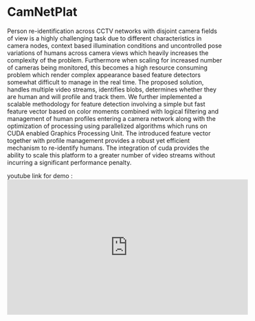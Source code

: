 # CamNetPlat

Person re-identification across CCTV networks with disjoint camera fields of view is a highly challenging task due to different characteristics in camera nodes, context based illumination conditions and uncontrolled pose variations of humans across camera views which heavily increases the complexity of the problem. Furthermore when scaling for increased number of cameras being monitored, this becomes a high resource consuming problem which render complex appearance based feature detectors somewhat difficult to manage in the real time. The proposed solution, handles multiple video streams, identifies blobs, determines whether they are human and will profile and track them. We further implemented a scalable methodology for feature detection involving a simple but fast feature vector based on color moments combined with logical filtering and management of human profiles entering a camera network along with the optimization of processing using parallelized algorithms which runs on CUDA enabled Graphics Processing Unit. The introduced feature vector together with profile management provides a robust yet efficient mechanism to re-identify humans. The integration of cuda provides the ability to scale this platform to a greater number of video streams without incurring a significant performance penalty.

youtube link for demo : <iframe width="560" height="315" src="https://www.youtube.com/embed/t4Uz9LWimzA" frameborder="0" allowfullscreen></iframe> 
